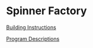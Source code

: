 # Spinner Factory

[Building Instructions](https://le-www-live-s.legocdn.com/sc/media/lessons/mindstorms-ev3/building-instructions/model-expansion-set/ev3-model-expansion-set-spinner-factory-6d8c52194ff5e918e8aa9a4a9fd8f261.pdf)

[Program Descriptions](https://le-www-live-s.legocdn.com/sc/media/files/ev3-program-descriptions/ev3-program-description-spinner-factory-45a6b69e79e15a4dc60d2131e4ca216a.pdf)

